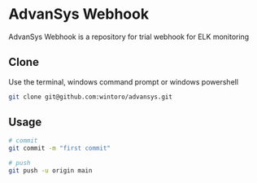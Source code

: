 # AdvanSys Webhook

AdvanSys Webhook is a repository for trial webhook for ELK monitoring

## Clone

Use the terminal, windows command prompt or windows powershell

```bash
git clone git@github.com:wintoro/advansys.git
```

## Usage

```bash
# commit
git commit -m "first commit"

# push
git push -u origin main